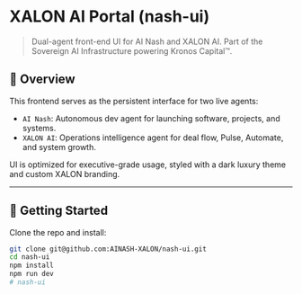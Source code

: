 # XALON AI Portal (nash-ui)

> Dual-agent front-end UI for AI Nash and XALON AI. Part of the Sovereign AI Infrastructure powering Kronos Capital™.

## 🧠 Overview

This frontend serves as the persistent interface for two live agents:
- `AI Nash`: Autonomous dev agent for launching software, projects, and systems.
- `XALON AI`: Operations intelligence agent for deal flow, Pulse, Automate, and system growth.

UI is optimized for executive-grade usage, styled with a dark luxury theme and custom XALON branding.

---

## 🚀 Getting Started

Clone the repo and install:

```bash
git clone git@github.com:AINASH-XALON/nash-ui.git
cd nash-ui
npm install
npm run dev
# nash-ui
